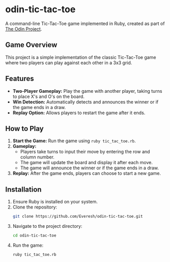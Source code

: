 # odin-tic-tac-toe

A command-line Tic-Tac-Toe game implemented in Ruby, created as part of [The Odin Project](https://www.theodinproject.com/about).

## Game Overview

This project is a simple implementation of the classic Tic-Tac-Toe game where two players can play against each other in a 3x3 grid.

## Features

- **Two-Player Gameplay:** Play the game with another player, taking turns to place X's and O's on the board.
- **Win Detection:** Automatically detects and announces the winner or if the game ends in a draw.
- **Replay Option:** Allows players to restart the game after it ends.

## How to Play

1. **Start the Game:** Run the game using `ruby tic_tac_toe.rb`.
2. **Gameplay:**
   - Players take turns to input their move by entering the row and column number.
   - The game will update the board and display it after each move.
   - The game will announce the winner or if the game ends in a draw.
3. **Replay:** After the game ends, players can choose to start a new game.

## Installation

1. Ensure Ruby is installed on your system.
2. Clone the repository:
   ```bash
   git clone https://github.com/Everesh/odin-tic-tac-toe.git
   ```
3. Navigate to the project directory:
   ```bash
   cd odin-tic-tac-toe
   ```
4. Run the game:
   ```bash
   ruby tic_tac_toe.rb
   ```

